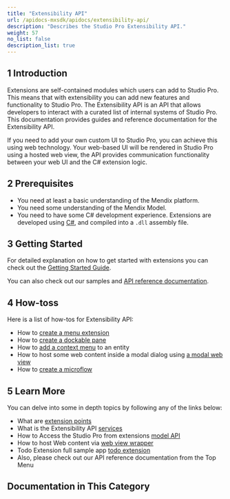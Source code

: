 ```yaml
---
title: "Extensibility API"
url: /apidocs-mxsdk/apidocs/extensibility-api/
description: "Describes the Studio Pro Extensibility API."
weight: 57
no_list: false
description_list: true
---
```


## 1 Introduction

Extensions are self-contained modules which users can add to Studio Pro. This means that with extensibility you can add new features and functionality to Studio Pro. The Extensibility API is an API that allows developers to interact with a curated list of internal systems of Studio Pro. This documentation provides guides and reference documentation for the Extensibility API.

If you need to add your own custom UI to Studio Pro, you can achieve this using web technology. Your web-based UI will be rendered in Studio Pro using a hosted web view, the API provides communication functionality between your web UI and the C# extension logic.

## 2 Prerequisites

* You need at least a basic understanding of the Mendix platform.
* You need some understanding of the Mendix Model.
* You need to have some C# development experience. Extensions are developed using [C#](https://docs.microsoft.com/en-us/dotnet/), and compiled into a `.dll` assembly file.

## 3 Getting Started

For detailed explanation on how to get started with extensions you can check out the [Getting Started Guide](/apidocs-mxsdk/apidocs/extensibility-api/getting-started/).

You can also check out our samples and [API reference documentation](https://github.com/mendix/ExtensionAPI-Samples).

## 4 How-toss

Here is a list of how-tos for Extensibility API:

- How to [create a menu extension](/extensions-api/create-menu-extension/)
- How to [create a dockable pane](/extensions-api/create-a-dockable-pane/)
- How to [add a context menu](/extensions-api/add-context-menus/) to an entity
- How to host some web content inside a modal dialog using [a modal web view](/extensions-api/modal_webview_tutorial/)
- How to [create a microflow](/extensions-api/create-microflows/)

## 5 Learn More

You can delve into some in depth topics by following any of the links below:

- What are [extension points](/extensions-api/extensionpoints_intro/)
- What is the Extensibility API [services](/extensions-api/services_intro/)
- How to Access the Studio Pro from extensions [model API](/extensions-api/modelapi_intro/)
- How to host Web content via [web view wrapper](/extensions-api/webview_intro/)
- Todo Extension full sample app [todo extension](/extensions-api/todo_extension/)
- Also, please check out our API reference documentation from the Top Menu

## Documentation in This Category
